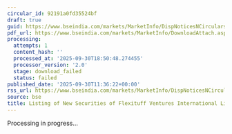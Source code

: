 ```yaml
---
circular_id: 92191a0fd35524bf
draft: true
guid: https://www.bseindia.com/markets/MarketInfo/DispNoticesNCirculars.aspx?Noticeid={C37E4D35-BA42-40E2-9B94-445C47336110}&noticeno=20250930-29&dt=09/30/2025&icount=29&totcount=114&flag=0
pdf_url: https://www.bseindia.com/markets/MarketInfo/DownloadAttach.aspx?id=20250930-29&attachedId=
processing:
  attempts: 1
  content_hash: ''
  processed_at: '2025-09-30T18:50:48.274455'
  processor_version: '2.0'
  stage: download_failed
  status: failed
published_date: '2025-09-30T11:36:22+00:00'
rss_url: https://www.bseindia.com/markets/MarketInfo/DispNoticesNCirculars.aspx?Noticeid={C37E4D35-BA42-40E2-9B94-445C47336110}&noticeno=20250930-29&dt=09/30/2025&icount=29&totcount=114&flag=0
source: bse
title: Listing of New Securities of Flexituff Ventures International Limited
---
```


Processing in progress...